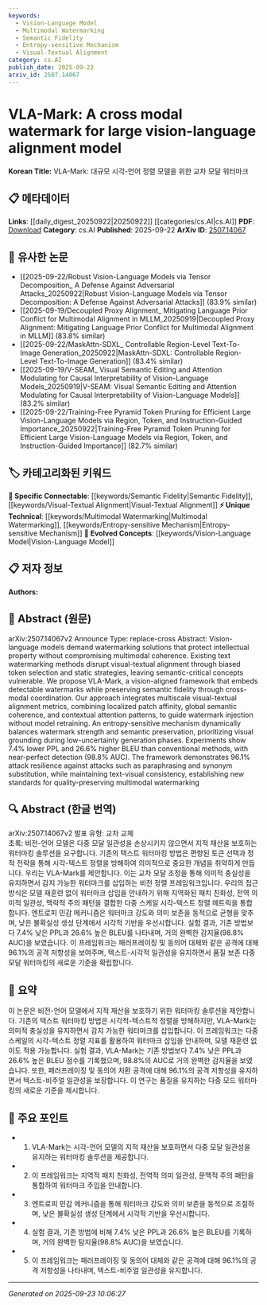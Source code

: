```yaml
---
keywords:
  - Vision-Language Model
  - Multimodal Watermarking
  - Semantic Fidelity
  - Entropy-sensitive Mechanism
  - Visual-Textual Alignment
category: cs.AI
publish_date: 2025-09-22
arxiv_id: 2507.14067
---
```


<!-- KEYWORD_LINKING_METADATA:
{
  "processed_timestamp": "2025-09-23T10:06:27.138186",
  "vocabulary_version": "1.0",
  "selected_keywords": [
    "Vision-Language Model",
    "Multimodal Watermarking",
    "Semantic Fidelity",
    "Entropy-sensitive Mechanism",
    "Visual-Textual Alignment"
  ],
  "rejected_keywords": [],
  "similarity_scores": {
    "Vision-Language Model": 0.85,
    "Multimodal Watermarking": 0.7,
    "Semantic Fidelity": 0.68,
    "Entropy-sensitive Mechanism": 0.66,
    "Visual-Textual Alignment": 0.75
  },
  "extraction_method": "AI_prompt_based",
  "budget_applied": true,
  "candidates_json": {
    "candidates": [
      {
        "surface": "Vision-Language Model",
        "canonical": "Vision-Language Model",
        "aliases": [
          "Vision-Language",
          "VLM"
        ],
        "category": "evolved_concepts",
        "rationale": "Vision-Language Models are central to the paper's focus on watermarking in multimodal contexts.",
        "novelty_score": 0.45,
        "connectivity_score": 0.88,
        "specificity_score": 0.8,
        "link_intent_score": 0.85
      },
      {
        "surface": "Multimodal Watermarking",
        "canonical": "Multimodal Watermarking",
        "aliases": [
          "Cross-modal Watermarking"
        ],
        "category": "unique_technical",
        "rationale": "This concept is unique to the paper's contribution and essential for understanding its innovation.",
        "novelty_score": 0.75,
        "connectivity_score": 0.65,
        "specificity_score": 0.85,
        "link_intent_score": 0.7
      },
      {
        "surface": "Semantic Fidelity",
        "canonical": "Semantic Fidelity",
        "aliases": [
          "Semantic Integrity"
        ],
        "category": "specific_connectable",
        "rationale": "Maintaining semantic fidelity is crucial for the effectiveness of the proposed watermarking method.",
        "novelty_score": 0.6,
        "connectivity_score": 0.72,
        "specificity_score": 0.78,
        "link_intent_score": 0.68
      },
      {
        "surface": "Entropy-sensitive Mechanism",
        "canonical": "Entropy-sensitive Mechanism",
        "aliases": [
          "Entropy-based Balancing"
        ],
        "category": "unique_technical",
        "rationale": "This mechanism is a novel aspect of the paper's approach to watermarking.",
        "novelty_score": 0.7,
        "connectivity_score": 0.6,
        "specificity_score": 0.82,
        "link_intent_score": 0.66
      },
      {
        "surface": "Visual-Textual Alignment",
        "canonical": "Visual-Textual Alignment",
        "aliases": [
          "Cross-modal Alignment"
        ],
        "category": "specific_connectable",
        "rationale": "Alignment between visual and textual data is a key aspect of the proposed framework.",
        "novelty_score": 0.55,
        "connectivity_score": 0.8,
        "specificity_score": 0.77,
        "link_intent_score": 0.75
      }
    ],
    "ban_list_suggestions": [
      "watermark",
      "framework",
      "model"
    ]
  },
  "decisions": [
    {
      "candidate_surface": "Vision-Language Model",
      "resolved_canonical": "Vision-Language Model",
      "decision": "linked",
      "scores": {
        "novelty": 0.45,
        "connectivity": 0.88,
        "specificity": 0.8,
        "link_intent": 0.85
      }
    },
    {
      "candidate_surface": "Multimodal Watermarking",
      "resolved_canonical": "Multimodal Watermarking",
      "decision": "linked",
      "scores": {
        "novelty": 0.75,
        "connectivity": 0.65,
        "specificity": 0.85,
        "link_intent": 0.7
      }
    },
    {
      "candidate_surface": "Semantic Fidelity",
      "resolved_canonical": "Semantic Fidelity",
      "decision": "linked",
      "scores": {
        "novelty": 0.6,
        "connectivity": 0.72,
        "specificity": 0.78,
        "link_intent": 0.68
      }
    },
    {
      "candidate_surface": "Entropy-sensitive Mechanism",
      "resolved_canonical": "Entropy-sensitive Mechanism",
      "decision": "linked",
      "scores": {
        "novelty": 0.7,
        "connectivity": 0.6,
        "specificity": 0.82,
        "link_intent": 0.66
      }
    },
    {
      "candidate_surface": "Visual-Textual Alignment",
      "resolved_canonical": "Visual-Textual Alignment",
      "decision": "linked",
      "scores": {
        "novelty": 0.55,
        "connectivity": 0.8,
        "specificity": 0.77,
        "link_intent": 0.75
      }
    }
  ]
}
-->

# VLA-Mark: A cross modal watermark for large vision-language alignment model

**Korean Title:** VLA-Mark: 대규모 시각-언어 정렬 모델을 위한 교차 모달 워터마크

## 📋 메타데이터

**Links**: [[daily_digest_20250922|20250922]] [[categories/cs.AI|cs.AI]]
**PDF**: [Download](https://arxiv.org/pdf/2507.14067.pdf)
**Category**: cs.AI
**Published**: 2025-09-22
**ArXiv ID**: [2507.14067](https://arxiv.org/abs/2507.14067)

## 🔗 유사한 논문
- [[2025-09-22/Robust Vision-Language Models via Tensor Decomposition_ A Defense Against Adversarial Attacks_20250922|Robust Vision-Language Models via Tensor Decomposition: A Defense Against Adversarial Attacks]] (83.9% similar)
- [[2025-09-19/Decoupled Proxy Alignment_ Mitigating Language Prior Conflict for Multimodal Alignment in MLLM_20250919|Decoupled Proxy Alignment: Mitigating Language Prior Conflict for Multimodal Alignment in MLLM]] (83.8% similar)
- [[2025-09-22/MaskAttn-SDXL_ Controllable Region-Level Text-To-Image Generation_20250922|MaskAttn-SDXL: Controllable Region-Level Text-To-Image Generation]] (83.4% similar)
- [[2025-09-19/V-SEAM_ Visual Semantic Editing and Attention Modulating for Causal Interpretability of Vision-Language Models_20250919|V-SEAM: Visual Semantic Editing and Attention Modulating for Causal Interpretability of Vision-Language Models]] (83.2% similar)
- [[2025-09-22/Training-Free Pyramid Token Pruning for Efficient Large Vision-Language Models via Region, Token, and Instruction-Guided Importance_20250922|Training-Free Pyramid Token Pruning for Efficient Large Vision-Language Models via Region, Token, and Instruction-Guided Importance]] (82.7% similar)

## 🏷️ 카테고리화된 키워드
**🔗 Specific Connectable**: [[keywords/Semantic Fidelity|Semantic Fidelity]], [[keywords/Visual-Textual Alignment|Visual-Textual Alignment]]
**⚡ Unique Technical**: [[keywords/Multimodal Watermarking|Multimodal Watermarking]], [[keywords/Entropy-sensitive Mechanism|Entropy-sensitive Mechanism]]
**🚀 Evolved Concepts**: [[keywords/Vision-Language Model|Vision-Language Model]]

## 📋 저자 정보

**Authors:** 

## 📄 Abstract (원문)

arXiv:2507.14067v2 Announce Type: replace-cross 
Abstract: Vision-language models demand watermarking solutions that protect intellectual property without compromising multimodal coherence. Existing text watermarking methods disrupt visual-textual alignment through biased token selection and static strategies, leaving semantic-critical concepts vulnerable. We propose VLA-Mark, a vision-aligned framework that embeds detectable watermarks while preserving semantic fidelity through cross-modal coordination. Our approach integrates multiscale visual-textual alignment metrics, combining localized patch affinity, global semantic coherence, and contextual attention patterns, to guide watermark injection without model retraining. An entropy-sensitive mechanism dynamically balances watermark strength and semantic preservation, prioritizing visual grounding during low-uncertainty generation phases. Experiments show 7.4% lower PPL and 26.6% higher BLEU than conventional methods, with near-perfect detection (98.8% AUC). The framework demonstrates 96.1\% attack resilience against attacks such as paraphrasing and synonym substitution, while maintaining text-visual consistency, establishing new standards for quality-preserving multimodal watermarking

## 🔍 Abstract (한글 번역)

arXiv:2507.14067v2 발표 유형: 교차 교체  
초록: 비전-언어 모델은 다중 모달 일관성을 손상시키지 않으면서 지적 재산을 보호하는 워터마킹 솔루션을 요구합니다. 기존의 텍스트 워터마킹 방법은 편향된 토큰 선택과 정적 전략을 통해 시각-텍스트 정렬을 방해하여 의미적으로 중요한 개념을 취약하게 만듭니다. 우리는 VLA-Mark를 제안합니다. 이는 교차 모달 조정을 통해 의미적 충실성을 유지하면서 감지 가능한 워터마크를 삽입하는 비전 정렬 프레임워크입니다. 우리의 접근 방식은 모델 재훈련 없이 워터마크 삽입을 안내하기 위해 지역화된 패치 친화성, 전역 의미적 일관성, 맥락적 주의 패턴을 결합한 다중 스케일 시각-텍스트 정렬 메트릭을 통합합니다. 엔트로피 민감 메커니즘은 워터마크 강도와 의미 보존을 동적으로 균형을 맞추며, 낮은 불확실성 생성 단계에서 시각적 기반을 우선시합니다. 실험 결과, 기존 방법보다 7.4% 낮은 PPL과 26.6% 높은 BLEU를 나타내며, 거의 완벽한 감지율(98.8% AUC)을 보였습니다. 이 프레임워크는 패러프레이징 및 동의어 대체와 같은 공격에 대해 96.1%의 공격 저항성을 보여주며, 텍스트-시각적 일관성을 유지하면서 품질 보존 다중 모달 워터마킹의 새로운 기준을 확립합니다.

## 📝 요약

이 논문은 비전-언어 모델에서 지적 재산을 보호하기 위한 워터마킹 솔루션을 제안합니다. 기존의 텍스트 워터마킹 방법은 시각적-텍스트적 정렬을 방해하지만, VLA-Mark는 의미적 충실성을 유지하면서 감지 가능한 워터마크를 삽입합니다. 이 프레임워크는 다중 스케일의 시각-텍스트 정렬 지표를 활용하여 워터마크 삽입을 안내하며, 모델 재훈련 없이도 적용 가능합니다. 실험 결과, VLA-Mark는 기존 방법보다 7.4% 낮은 PPL과 26.6% 높은 BLEU 점수를 기록했으며, 98.8%의 AUC로 거의 완벽한 감지율을 보였습니다. 또한, 패러프레이징 및 동의어 치환 공격에 대해 96.1%의 공격 저항성을 유지하면서 텍스트-비주얼 일관성을 보장합니다. 이 연구는 품질을 유지하는 다중 모드 워터마킹의 새로운 기준을 제시합니다.

## 🎯 주요 포인트

- 1. VLA-Mark는 시각-언어 모델의 지적 재산을 보호하면서 다중 모달 일관성을 유지하는 워터마킹 솔루션을 제공합니다.
- 2. 이 프레임워크는 지역적 패치 친화성, 전역적 의미 일관성, 문맥적 주의 패턴을 통합하여 워터마크 주입을 안내합니다.
- 3. 엔트로피 민감 메커니즘을 통해 워터마크 강도와 의미 보존을 동적으로 조절하며, 낮은 불확실성 생성 단계에서 시각적 기반을 우선시합니다.
- 4. 실험 결과, 기존 방법에 비해 7.4% 낮은 PPL과 26.6% 높은 BLEU를 기록하며, 거의 완벽한 탐지율(98.8% AUC)을 보였습니다.
- 5. 이 프레임워크는 패러프레이징 및 동의어 대체와 같은 공격에 대해 96.1%의 공격 저항성을 나타내며, 텍스트-비주얼 일관성을 유지합니다.


---

*Generated on 2025-09-23 10:06:27*